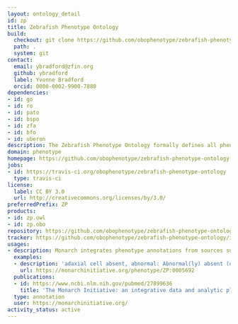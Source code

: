 ```yaml
---
layout: ontology_detail
id: zp
title: Zebrafish Phenotype Ontology
build:
  checkout: git clone https://github.com/obophenotype/zebrafish-phenotype-ontology.git
  path: .
  system: git
contact:
  email: ybradford@zfin.org
  github: ybradford
  label: Yvonne Bradford
  orcid: 0000-0002-9900-7880
dependencies:
- id: go
- id: ro
- id: pato
- id: bspo
- id: zfa
- id: bfo
- id: uberon
description: The Zebrafish Phenotype Ontology formally defines all phenotypes of the Zebrafish model organism.
domain: phenotype
homepage: https://github.com/obophenotype/zebrafish-phenotype-ontology
jobs:
- id: https://travis-ci.org/obophenotype/zebrafish-phenotype-ontology
  type: travis-ci
license:
  label: CC BY 3.0
  url: http://creativecommons.org/licenses/by/3.0/
preferredPrefix: ZP
products:
- id: zp.owl
- id: zp.obo
repository: https://github.com/obophenotype/zebrafish-phenotype-ontology
tracker: https://github.com/obophenotype/zebrafish-phenotype-ontology/issues
usages:
- description: Monarch integrates phenotype annotations from sources such as ZFIIN, and allows for querying using the ZP ontology.
  examples:
  - description: 'adaxial cell absent, abnormal: Abnormal(ly) absent (of) adaxial cell.'
    url: https://monarchinitiative.org/phenotype/ZP:0005692
  publications:
  - id: https://www.ncbi.nlm.nih.gov/pubmed/27899636
    title: 'The Monarch Initiative: an integrative data and analytic platform connecting phenotypes to genotypes across species'
  type: annotation
  user: https://monarchinitiative.org/
activity_status: active
---
```

